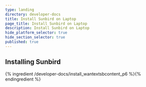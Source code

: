 ```yaml
---
type: landing
directory: developer-docs
title: Install Sunbird on Laptop
page_title: Install Sunbird on Laptop
description: Install Sunbird on Laptop
hide_platform_selector: true
hide_section_selector: true
published: true
---
```

## Installing Sunbird

{% ingredient /developer-docs/install_wantextsbcontent_p6 %}{% endingredient %}
